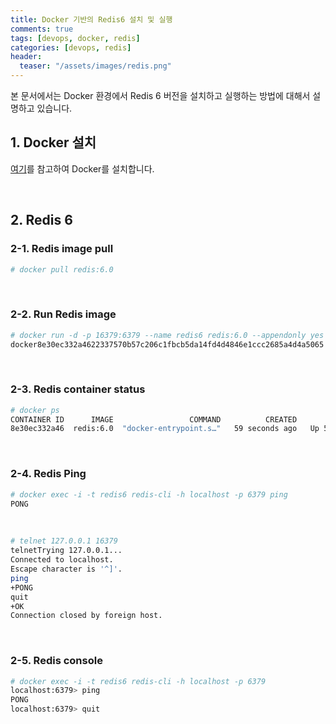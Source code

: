 ```yaml
---
title: Docker 기반의 Redis6 설치 및 실행
comments: true
tags: [devops, docker, redis]
categories: [devops, redis]
header:
  teaser: "/assets/images/redis.png"
---
```

본 문서에서는 Docker 환경에서 Redis 6 버전을 설치하고 실행하는 방법에 대해서 설명하고 있습니다. <br/>

## 1. Docker 설치

[여기](/devops/devops-docker-install/)를 참고하여 Docker를 설치합니다.

<br/>

## 2. Redis 6

### 2-1. Redis image pull

```sh
# docker pull redis:6.0
```

<br/>

### 2-2. Run Redis image

```sh
# docker run -d -p 16379:6379 --name redis6 redis:6.0 --appendonly yes
docker8e30ec332a4622337570b57c206c1fbcb5da14fd4d4846e1ccc2685a4d4a5065
```



<br/>

### 2-3. Redis container status

```sh
# docker ps
CONTAINER ID      IMAGE                 COMMAND          CREATED          STATUS      PORTS    NAMES
8e30ec332a46  redis:6.0  "docker-entrypoint.s…"   59 seconds ago   Up 59 seconds   6379/tcp   redis6
```

<br/>

### 2-4. Redis Ping

```sh
# docker exec -i -t redis6 redis-cli -h localhost -p 6379 ping
PONG
```

<br/>

```sh
# telnet 127.0.0.1 16379
telnetTrying 127.0.0.1...
Connected to localhost.
Escape character is '^]'.
ping
+PONG
quit
+OK
Connection closed by foreign host.
```



<br/>

### 2-5. Redis console  

```sh
# docker exec -i -t redis6 redis-cli -h localhost -p 6379
localhost:6379> ping
PONG
localhost:6379> quit
```








